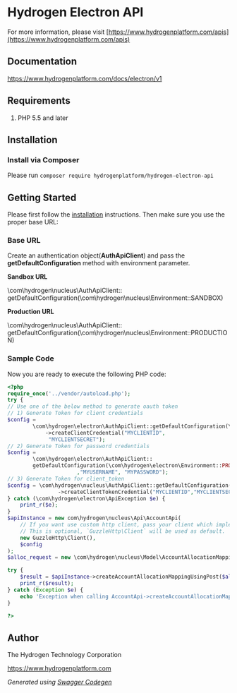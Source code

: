 # Hydrogen Electron API

For more information, please visit [https://www.hydrogenplatform.com/apis](https://www.hydrogenplatform.com/apis)

## Documentation

https://www.hydrogenplatform.com/docs/electron/v1

## Requirements

1. PHP 5.5 and later

## Installation

### Install via Composer

Please run `composer require hydrogenplatform/hydrogen-electron-api`

## Getting Started

Please first follow the [installation](#installation) instructions. Then make sure you use the proper base URL:

### Base URL

Create an authentication object(**AuthApiClient**) and pass the **getDefaultConfiguration** method
 with environment parameter.
 
**Sandbox URL**

\com\hydrogen\nucleus\AuthApiClient::
        getDefaultConfiguration(\com\hydrogen\nucleus\Environment::SANDBOX)
        
**Production URL**

\com\hydrogen\nucleus\AuthApiClient::
        getDefaultConfiguration(\com\hydrogen\nucleus\Environment::PRODUCTION)

### Sample Code
Now you are ready to execute the following PHP code:

```php
<?php
require_once('../vendor/autoload.php');
try {
// Use one of the below method to generate oauth token
// 1) Generate Token for client credentials
$config =
        \com\hydrogen\electron\AuthApiClient::getDefaultConfiguration(\com\hydrogen\electron\Environment::PRODUCTION)
            ->createClientCredential("MYCLIENTID",
             "MYCLIENTSECRET");
// 2) Generate Token for password credentials
$config =
        \com\hydrogen\electron\AuthApiClient::
        getDefaultConfiguration(\com\hydrogen\electron\Environment::PRODUCTION)->createPasswordCredential("MYCLIENTID","MYCLIENTSECRET"
                      ,"MYUSERNAME", "MYPASSWORD");
// 3) Generate Token for client_token
$config = \com\hydrogen\nucleus\AuthApiClient::getDefaultConfiguration(\com\hydrogen\electron\Environment::PRODUCTION)
                ->createClientTokenCredential("MYCLIENTID","MYCLIENTSECRET", "CLIENT_TOKEN");
} catch (\com\hydrogen\electron\ApiException $e) {
    print_r($e);
}
$apiInstance = new com\hydrogen\nucleus\Api\AccountApi(
    // If you want use custom http client, pass your client which implements `GuzzleHttp\ClientInterface`.
    // This is optional, `GuzzleHttp\Client` will be used as default.
    new GuzzleHttp\Client(),
    $config
);
$alloc_request = new \com\hydrogen\nucleus\Model\AccountAllocationMapping(); // \com\hydrogen\nucleus\Model\AccountAllocationMapping | allocRequest

try {
    $result = $apiInstance->createAccountAllocationMappingUsingPost($alloc_request);
    print_r($result);
} catch (Exception $e) {
    echo 'Exception when calling AccountApi->createAccountAllocationMappingUsingPost: ', $e->getMessage(), PHP_EOL;
}

?>
```

## Author
The Hydrogen Technology Corporation

https://www.hydrogenplatform.com

*Generated using [Swagger Codegen](https://github.com/swagger-api/swagger-codegen)*

